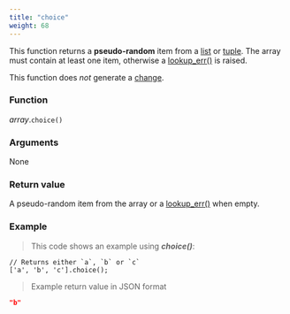 ```yaml
---
title: "choice"
weight: 68
---
```


This function returns a **pseudo-random** item from a [list](..) or [tuple](../../tuple). The array must contain at least one
item, otherwise a [lookup_err()](../../../errors/lookup_err) is raised.

This function does *not* generate a [change](../../../overview/changes).

### Function

*array*.`choice()`

### Arguments

None

### Return value

A pseudo-random item from the array or a [lookup_err()](../../../errors/lookup_err) when empty.

### Example

> This code shows an example using ***choice()***:

```thingsdb,should_pass
// Returns either `a`, `b` or `c`
['a', 'b', 'c'].choice();
```

> Example return value in JSON format

```json
"b"
```
